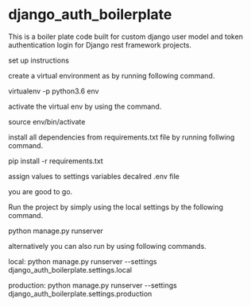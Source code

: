 # django_auth_boilerplate
This is a boiler plate code built for custom django user model and token authentication login for Django rest framework projects.

set up instructions

create a virtual environment as by running following command.

virtualenv -p python3.6 env

activate the virtual env by using the command.

source env/bin/activate

install all dependencies from requirements.txt file by running follwing command.

pip install -r requirements.txt

assign values to settings variables decalred .env file

you are good to go. 

Run the project by simply using the local settings by the following command.

python manage.py runserver 

alternatively you can also run by using following commands.

local:
python manage.py runserver --settings django_auth_boilerplate.settings.local

production:
python manage.py runserver --settings django_auth_boilerplate.settings.production 


